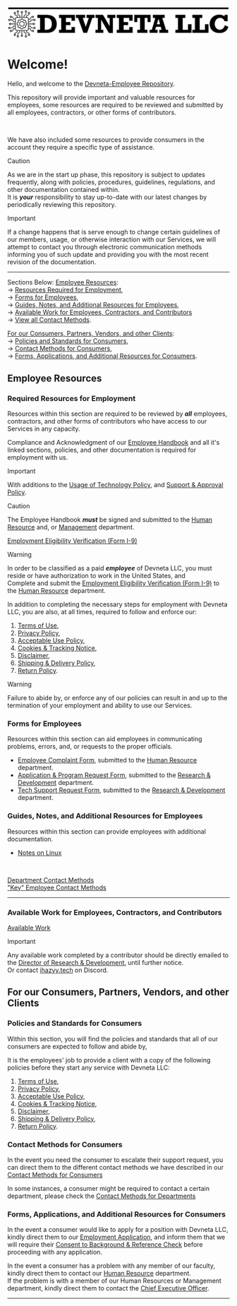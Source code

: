 ![Devneta LLC Banner](/main/assets/png/blackbanner.png)

# Welcome!

Hello, and welcome to the [Devneta-Employee Repository](https://github.com/DevnetaLLC/Devneta-Employee). <br />

This repository will provide important and valuable resources for employees, some resources are required to be reviewed and submitted by all employees, contractors, or other forms of contributors.

<br>

We have also included some resources to provide consumers in the account they require a specific type of assistance. <br />

> [!CAUTION]
> As we are in the start up phase, this repository is subject to updates frequently, along with policies, procedures, guidelines, regulations, and other documentation contained within. <br />
> It is **_your_** responsibility to stay up-to-date with our latest changes by periodically reviewing this repository.

> [!IMPORTANT]
> If a change happens that is serve enough to change certain guidelines of our members, usage, or otherwise interaction with our Services, we will attempt to contact you through electronic communication methods informing you of such update and providing you with the most recent revision of the documentation. 

---

Sections Below:
[Employee Resources](#employee-resources): <br />
-> [Resources Required for Employment](#required-resources-for-employment), <br />
-> [Forms for Employees](#forms-for-employees), <br />
-> [Guides, Notes, and Additional Resources for Employees](#guides-notes-and-additional-resources-for-employees), <br />
-> [Available Work for Employees, Contractors, and Contributors](#available-work-for-employees-contractors-and-contributors)<br />
-> [View all Contact Methods](/main/department/human-resource/resources/contact.md). <br />

[For our Consumers, Partners, Vendors, and other Clients](#for-our-consumers-partners-vendors-and-other-clients): <br />
-> [Policies and Standards for Consumers](#policies-and-standards-for-consumers), <br />
-> [Contact Methods for Consumers](#contact-methods-for-consumers), <br />
-> [Forms, Applications, and Additional Resources for Consumers](#forms-applications-and-additional-resources-for-consumers). <br />


## Employee Resources

### Required Resources for Employment

Resources within this section are required to be reviewed by **_all_** employees, contractors, and other forms of contributors who have access to our Services in any capacity. <br />

Compliance and Acknowledgment of our [Employee Handbook](/main/department/human-resource/resources/handbook/ack.md) and all it's linked sections, policies, and other documentation is required for employment with us.

> [!IMPORTANT]
> With additions to the [Usage of Technology Policy](/main/department/human-resource/resources/handbook/usageoftech.md), and [Support & Approval Policy](/main/department/human-resource/resources/handbook/support-approval.md).

> [!CAUTION]
> The Employee Handbook **_must_** be signed and submitted to the [Human Resource](mailto:hr@devneta.org) and, or [Management](mailto:management@devneta.org) department.

[Employment Eligibility Verification (Form I-9)](/main/department/human-resource/resources/i9/i-9.md) <br />

> [!WARNING]
> In order to be classified as a paid **_employee_** of Devneta LLC, you must reside or have authorization to work in the United States, and <br />
> Complete and submit the [Employment Eligibility Verification (Form I-9)](/main/department/human-resource/resources/i9/i-9.md) to the [Human Resource](mailto:hr@devneta.org) department.

In addition to completing the necessary steps for employment with Devneta LLC, you are also, at all times, required to follow and enforce our: <br />
   1. [Terms of Use](/main/policy/consumer/terms-of-use.md), <br />
   2. [Privacy Policy](/main/policy/consumer/privacy-policy.md), <br />
   3. [Acceptable Use Policy](/main/policy/consumer/acceptable-use.md), <br />
   4. [Cookies & Tracking Notice](/main/policy/consumer/cookies.md), <br />
   5. [Disclaimer](/main/policy/consumer/disclaimer.md), <br />
   6. [Shipping & Delivery Policy](/main/policy/consumer/shipping-delivery.md), <br />
   7. [Return Policy](/main/policy/consumer/returns.md). <br />

> [!WARNING]
> Failure to abide by, or enforce any of our policies can result in and up to the termination of your employment and ability to use our Services.

### Forms for Employees

Resources within this section can aid employees in communicating problems, errors, and, or requests to the proper officials.

   + [Employee Complaint Form](/main/department/human-resource/resources/employee-complaint.md), submitted to the [Human Resource](mailto:hr@devneta.org) department. <br />
   + [Application & Program Request Form](/main/department/info-tech/forms/app-program-request.md), submitted to the [Research & Development](mailto:rd@devneta.org) department.<br />
   + [Tech Support Request Form](/main/department/info-tech/forms/techsupport.md), submitted to the [Research & Development](mailto:rd@devneta.org) department.<br />

### Guides, Notes, and Additional Resources for Employees

Resources within this section can provide employees with additional documentation.

   + [Notes on Linux](/main/department/info-tech/guides-notes/linuxnotes.md) <br />

<br >

[Department Contact Methods](/main/department/human-resource/resources/contact.md#department-contact-emails) <br />
["Key" Employee Contact Methods](/main/department/human-resource/resources/contact.md#key-employee-contact-methods) <br />

---

### Available Work for Employees, Contractors, and Contributors

[Available Work](/main/work.md)
> [!IMPORTANT]
> Any available work completed by a contributor should be directly emailed to the [Director of Research & Development.](mailto:kgarrow@devneta.org) until further notice. <br />
> Or contact [ihazyy.tech](https://discord.com/users/578766456997543939) on Discord.

## For our Consumers, Partners, Vendors, and other Clients

### Policies and Standards for Consumers

Within this section, you will find the policies and standards that all of our consumers are expected to follow and abide by, <br />

It is the employees' job to provide a client with a copy of the following policies before they start any service with Devneta LLC: <br />
   1. [Terms of Use](/main/policy/consumer/terms-of-use.md), <br />
   2. [Privacy Policy](/main/policy/consumer/privacy-policy.md), <br />
   3. [Acceptable Use Policy](/main/policy/consumer/acceptable-use.md), <br />
   4. [Cookies & Tracking Notice](/main/policy/consumer/cookies.md), <br />
   5. [Disclaimer](/main/policy/consumer/disclaimer.md), <br />
   6. [Shipping & Delivery Policy](/main/policy/consumer/shipping-delivery.md), <br />
   7. [Return Policy](/main/policy/consumer/returns.md). <br />


### Contact Methods for Consumers

In the event you need the consumer to escalate their support request,
you can direct them to the different contact methods we have described in our [Contact Methods for Consumers](/main/department/human-resource/resources/contact.md#contact-methods-for-consumers) <br />

In some instances, a consumer might be required to contact a certain department, 
please check the [Contact Methods for Departments](/main/department/human-resource/resources/contact.md#department-contact-emails) <br />

### Forms, Applications, and Additional Resources for Consumers

In the event a consumer would like to apply for a position with Devneta LLC, kindly direct them to our [Employment Application](/main/department/human-resource/applications/employment-app.md), 
and inform them that we will require their [Consent to Background & Reference Check](/main/department/human-resource/consent/background-check.md) before proceeding with any application. <br />

In the event a consumer has a problem with any member of our faculty, kindly direct them to contact our [Human Resource](mailto:hr@devneta.org) department. <br />
If the problem is with a member of our Human Resources or Management department, kindly direct them to contact the [Chief Executive Officer](mailto:ceo@devneta.org). <br />


---
